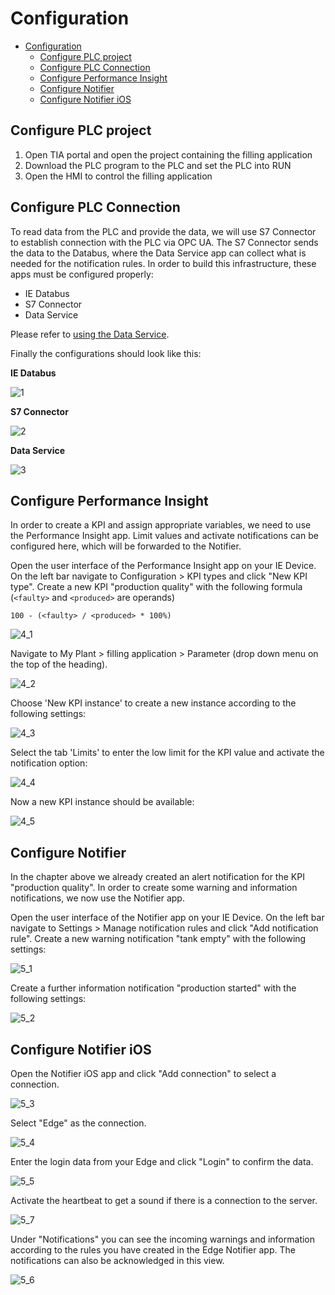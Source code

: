 # Configuration

- [Configuration](#configuration)
  - [Configure PLC project](#configure-plc-project)
  - [Configure PLC Connection](#configure-plc-connection)
  - [Configure Performance Insight](#configure-performance-insight)
  - [Configure Notifier](#configure-notifier)
  - [Configure Notifier iOS](#configure-notifier-ios)

## Configure PLC project

1) Open TIA portal and open the project containing the filling application
2) Download the PLC program to the PLC and set the PLC into RUN
3) Open the HMI to control the filling application

## Configure PLC Connection

To read data from the PLC and provide the data, we will use S7 Connector to establish connection with the PLC via OPC UA.
The S7 Connector sends the data to the Databus, where the Data Service app can collect what is needed for the notification rules.
In order to build this infrastructure, these apps must be configured properly:

- IE Databus
- S7 Connector
- Data Service

Please refer to [using the Data Service](https://github.com/industrial-edge/data-service).

Finally the configurations should look like this:

**IE Databus**

![1](graphics/1_Databus.PNG)

**S7 Connector**

![2](graphics/2_S7_Connector.PNG)

**Data Service**

![3](graphics/3_DataService.PNG)

## Configure Performance Insight

In order to create a KPI and assign appropriate variables, we need to use the Performance Insight app.
Limit values and activate notifications can be configured here, which will be forwarded to the Notifier.

Open the user interface of the Performance Insight app on your IE Device. On the left bar navigate to Configuration > KPI types and click "New KPI type".
Create a new KPI "production quality" with the following formula (`<faulty>` and `<produced>` are operands)

`100 - (<faulty> / <produced> * 100%)`

![4_1](graphics/4_1_PerformanceInsight.png)

Navigate to My Plant > filling application > Parameter (drop down menu on the top of the heading).

![4_2](graphics/4_2_PerformanceInsight.png)

Choose 'New KPI instance' to create a new instance according to the following settings:

![4_3](graphics/4_3_PerformanceInsight.png)

Select the tab 'Limits' to enter the low limit for the KPI value and activate the notification option:

![4_4](graphics/4_4_PerformanceInsight.png)

Now a new KPI instance should be available:

![4_5](graphics/4_5_PerformanceInsight.png)

## Configure Notifier

In the chapter above we already created an alert notification for the KPI "production quality".
In order to create some warning and information notifications, we now use the Notifier app.

Open the user interface of the Notifier app on your IE Device. On the left bar navigate to Settings > Manage notification rules and click "Add notification rule".
Create a new warning notification "tank empty" with the following settings:

![5_1](graphics/5_1_Notifier.PNG)

Create a further information notification "production started" with the following settings:

![5_2](graphics/5_2_Notifier.PNG)

## Configure Notifier iOS

Open the Notifier iOS app and click "Add connection" to select a connection.

![5_3](graphics/Notifier_iOS_add_connection.PNG)

Select "Edge" as the connection.

![5_4](graphics/Notifier_iOS_choose_connection.PNG)

Enter the login data from your Edge and click "Login" to confirm the data.

![5_5](graphics/Notifier_iOS_add_connection_login_data.PNG)

Activate the heartbeat to get a sound if there is a connection to the server.

![5_7](graphics/Notifier_iOS_use_heartbeat.PNG)

Under "Notifications" you can see the incoming warnings and information according to the rules you have created in the Edge Notifier app. The notifications can also be acknowledged in this view.

![5_6](graphics/Notifier_iOS_overview_warning.PNG)
